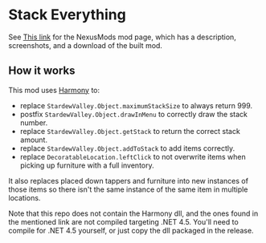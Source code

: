 # Stack Everything


See [This link](http://www.nexusmods.com/stardewvalley/mods/2053?) for the NexusMods mod page, which has a description, screenshots, and a download of the built mod.

## How it works

This mod uses [Harmony](https://github.com/pardeike/Harmony) to:
 - replace `StardewValley.Object.maximumStackSize` to always return 999.
 - postfix `StardewValley.Object.drawInMenu` to correctly draw the stack number.
 - replace `StardewValley.Object.getStack` to return the correct stack amount.
 - replace `StardewValley.Object.addToStack` to add items correctly.
 - replace `DecoratableLocation.leftClick` to not overwrite items when picking up furniture with a full inventory.

It also replaces placed down tappers and furniture into new instances of those items so there isn't the same instance of the same item in multiple locations.

Note that this repo does not contain the Harmony dll, and the ones found in the mentioned link are not compiled targeting .NET 4.5. You'll need to compile for .NET 4.5 yourself, or just copy the dll packaged in the release.